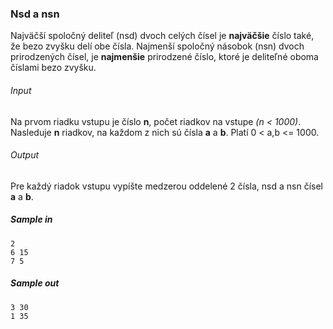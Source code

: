### Nsd a nsn
Najväčší spoločný deliteľ (nsd) dvoch celých čísel je **najväčšie** číslo také, že bezo zvyšku delí obe čísla.
Najmenší spoločný násobok (nsn) dvoch prirodzených čísel, je **najmenšie** prirodzené číslo, ktoré je deliteľné oboma číslami bezo zvyšku.

###### Input
Na prvom riadku vstupu je číslo **n**, počet riadkov na vstupe *(n < 1000)*. Nasleduje **n** riadkov, na každom z nich sú čísla **a** a **b**. Platí 0 < a,b <= 1000.

###### Output
Pre každý riadok vstupu vypíšte medzerou oddelené 2 čísla, nsd a nsn čísel **a** a **b**.

##### Sample in
```
2
6 15
7 5
```

##### Sample out
```
3 30
1 35
```
